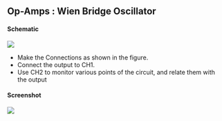 Op-Amps : Wien Bridge Oscillator
---

#### Schematic

![](file:///android_asset/DOC_HTML/apps/images/schematics/Wein_Bridge_Oscillator.svg@100%|auto)

*	Make the Connections as shown in the figure.
*	Connect the output to CH1.
*	Use CH2 to monitor various points of the circuit, and relate them with the output

#### Screenshot

![](file:///android_asset/DOC_HTML/apps/images/screenshots/wien-bridge.png@100%|auto)